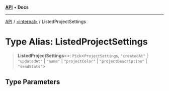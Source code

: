 [**API**](../../README.md) • **Docs**

***

[API](../../README.md) / [\<internal\>](../README.md) / ListedProjectSettings

# Type Alias: ListedProjectSettings

> **ListedProjectSettings**\<\>: `Pick`\<`ProjectSettings`, `"createdAt"` \| `"updatedAt"` \| `"name"` \| `"projectColor"` \| `"projectDescription"` \| `"sendStats"`\>

## Type Parameters
